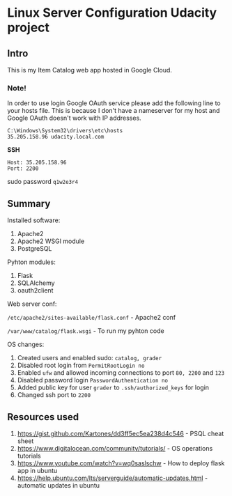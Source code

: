 # Linux Server Configuration Udacity project

## Intro 

This is my Item Catalog web app hosted in Google Cloud.

### Note!
In order to use login Google OAuth service please add the following line to your hosts file. This is because I don't have a nameserver for my host and Google OAuth doesn't work with IP addresses.


```
C:\Windows\System32\drivers\etc\hosts
35.205.158.96 udacity.local.com
```


**SSH**
```
Host: 35.205.158.96
Port: 2200
```



sudo password `q1w2e3r4`


## Summary

Installed software:
1. Apache2
2. Apache2 WSGI module
3. PostgreSQL

Pyhton modules:
1. Flask
2. SQLAlchemy
3. oauth2client

Web server conf:


`/etc/apache2/sites-available/flask.conf` - Apache2 conf


`/var/www/catalog/flask.wsgi` - To run my pyhton code


OS changes:
1. Created users and enabled sudo: `catalog, grader`
2. Disabled root login from `PermitRootLogin no`
3. Enabled `ufw` and allowed incoming connections to port `80, 2200` and `123`
4. Disabled password login `PasswordAuthentication no`
5. Added public key for user `grader` to `.ssh/authorized_keys` for login
6. Changed ssh port to `2200`


## Resources used
1. https://gist.github.com/Kartones/dd3ff5ec5ea238d4c546 - PSQL cheat sheet
2. https://www.digitalocean.com/community/tutorials/ - OS operations tutorials
3. https://www.youtube.com/watch?v=wq0saslschw - How to deploy flask app in ubuntu
4. https://help.ubuntu.com/lts/serverguide/automatic-updates.html - automatic updates in ubuntu
